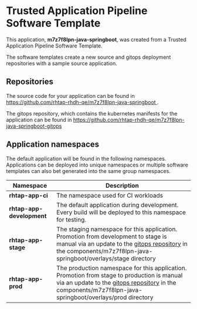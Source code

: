 # Trusted Application Pipeline Software Template

This application, **m7z7f8lpn-java-springboot**, was created from a Trusted Application Pipeline Software Template.

The software templates create a new source and gitops deployment repositories with a sample source application. 

## Repositories

The source code for your application can be found in [https://github.com/rhtap-rhdh-qe/m7z7f8lpn-java-springboot ](https://github.com/rhtap-rhdh-qe/m7z7f8lpn-java-springboot ).
 
The gitops repository, which contains the kubernetes manifests for the application can be found in 
[https://github.com/rhtap-rhdh-qe/m7z7f8lpn-java-springboot-gitops ](https://github.com/rhtap-rhdh-qe/m7z7f8lpn-java-springboot-gitops ) 

## Application namespaces 

The default application will be found in the following namespaces. Applications can be deployed into unique namespaces or multiple software templates can also bet generated into the same group namespaces.  

|  Namespace   |  Description   |  
| -------- | -------- |
| **rhtap-app-ci** | The namespace used for CI workloads |
| **rhtap-app-development** | The default application during development. Every build will be deployed to this namespace for testing. |
| **rhtap-app-stage** | The staging namespace for this application. Promotion from development to stage is manual via an update to the [gitops repository](https://github.com/rhtap-rhdh-qe/m7z7f8lpn-java-springboot-gitops ) in the components/m7z7f8lpn-java-springboot/overlays/stage directory |
| **rhtap-app-prod** | The production namespace for this application. Promotion from stage to production is manual via an update to the [gitops repository](https://github.com/rhtap-rhdh-qe/m7z7f8lpn-java-springboot-gitops ) in the components/m7z7f8lpn-java-springboot/overlays/prod directory |